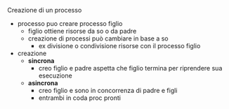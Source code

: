 Creazione di un processo

- processo puo creare processo figlio
	- figlio ottiene risorse da so o da padre
	- creazione di processi può cambiare in base a so
		- ex divisione o condivisione risorse con il processo figlio
- creazione
	- **sincrona**
		- creo figlio e padre aspetta che figlio termina per riprendere sua esecuzione
	- **asincrona**
		- creo figlio e sono in concorrenza di padre e figli
		- entrambi in coda proc pronti